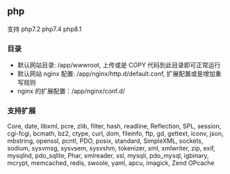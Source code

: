## php 

支持 php7.2 php7.4 php8.1

### 目录

- 默认网站目录: /app/wwwroot, 上传或是 COPY 代码到此目录即可正常运行
- 默认网站 nginx 配置: /app/nginx/http.d/default.conf, 扩展配置或是增加重写规则
- nginx 的扩展配置：/app/nginx/conf.d/ 

### 支持扩展

Core, date, libxml, pcre, zlib, filter, hash, readline, Reflection, SPL, session, cgi-fcgi, bcmath, bz2, ctype, curl, dom, fileinfo, ftp, gd, gettext, iconv, json, mbstring, openssl, pcntl, PDO, posix, standard, SimpleXML, sockets, sodium, sysvmsg, sysvsem, sysvshm, tokenizer, xml, xmlwriter, zip, exif, mysqlnd, pdo_sqlite, Phar, xmlreader, xsl, mysqli, pdo_mysql, igbinary, mcrypt, memcached, redis, swoole, yaml, apcu, imagick, Zend OPcache 
